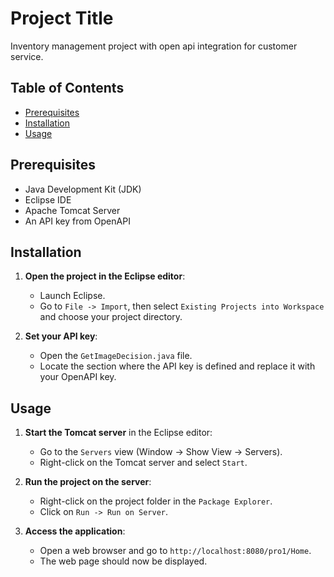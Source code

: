 # Project Title

Inventory management project with open api integration for customer service.

## Table of Contents

- [Prerequisites](#prerequisites)
- [Installation](#installation)
- [Usage](#usage)

## Prerequisites

- Java Development Kit (JDK)
- Eclipse IDE
- Apache Tomcat Server
- An API key from OpenAPI

## Installation

1. **Open the project in the Eclipse editor**:
   - Launch Eclipse.
   - Go to `File -> Import`, then select `Existing Projects into Workspace` and choose your project directory.

2. **Set your API key**:
   - Open the `GetImageDecision.java` file.
   - Locate the section where the API key is defined and replace it with your OpenAPI key.

## Usage

1. **Start the Tomcat server** in the Eclipse editor:
   - Go to the `Servers` view (Window -> Show View -> Servers).
   - Right-click on the Tomcat server and select `Start`.

2. **Run the project on the server**:
   - Right-click on the project folder in the `Package Explorer`.
   - Click on `Run -> Run on Server`.

3. **Access the application**:
   - Open a web browser and go to `http://localhost:8080/pro1/Home`.
   - The web page should now be displayed.


